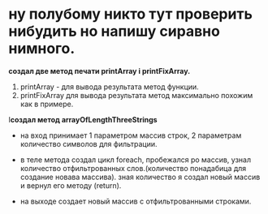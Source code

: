 # ну полубому никто тут проверить нибудить но напишу сиравно нимного.

**создал две метод печати printArray i printFixArray.**

1. printArray - для вывода результата метод функции.
2. printFixArray для вывода результата метод максимально похожим как в примере.

I**создал  метод arrayOfLengthThreeStrings**

* на вход принимает 1 параметром массив строк, 2 параметрам количество символов для фильтрации.
* в теле метода создал цикл foreach, пробежался po массив, узнал количество отфильтрованных слов.(количество понадабица для создание новава массива). зная количество я создал новый массив и вернул его методу (return).

* на выходе создает новый массив с отфильтрованными строками.

